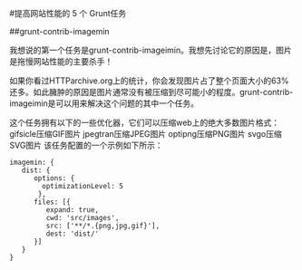 
#提高网站性能的 5 个 Grunt任务

##grunt-contrib-imagemin

我想说的第一个任务是grunt-contrib-imageimin。我想先讨论它的原因是，图片是拖慢网站性能的主要杀手！

如果你看过HTTParchive.org上的统计，你会发现图片占了整个页面大小的63%还多。如此臃肿的原因是图片通常没有被压缩到尽可能小的程度。grunt-contrib-imageimin是可以用来解决这个问题的其中一个任务。

这个任务拥有以下的一些优化器，它们可以压缩web上的绝大多数图片格式：
gifsicle压缩GIF图片
jpegtran压缩JPEG图片
optipng压缩PNG图片
svgo压缩SVG图片
该任务配置的一个示例如下所示：

    imagemin: {
       dist: {
          options: {
            optimizationLevel: 5
           },
          files: [{
             expand: true,
             cwd: 'src/images',
             src: ['**/*.{png,jpg,gif}'],
             dest: 'dist/'
          }]
       }
    }
